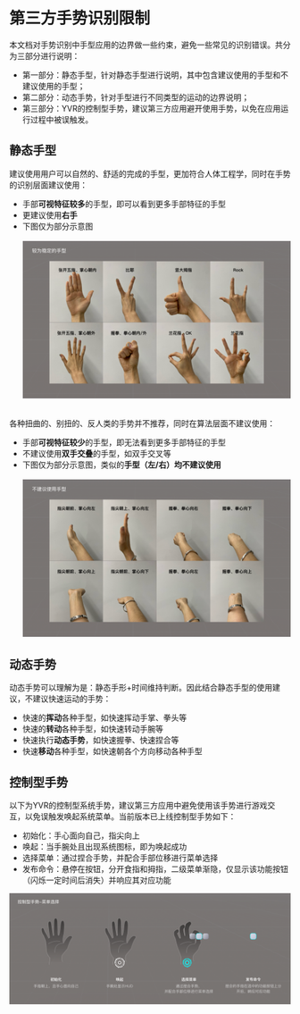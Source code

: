 # 第三方手势识别限制

本文档对手势识别中手型应用的边界做一些约束，避免一些常见的识别错误。共分为三部分进行说明：

- 第一部分：静态手型，针对静态手型进行说明，其中包含建议使用的手型和不建议使用的手型；
- 第二部分：动态手势，针对手型进行不同类型的运动的边界说明；
- 第三部分：YVR的控制型手势，建议第三方应用避开使用手势，以免在应用运行过程中被误触发。

## 静态手型

建议使用用户可以自然的、舒适的完成的手型，更加符合人体工程学，同时在手势的识别层面建议使用：

- 手部**可视特征较多**的手型，即可以看到更多手部特征的手型
- 更建议使用**右手**
- 下图仅为部分示意图
    <br /><br /> 
    ![StablePose](./HandTracking/StablePose.png)

<br />
各种扭曲的、别扭的、反人类的手势并不推荐，同时在算法层面不建议使用：

- 手部**可视特征较少**的手型，即无法看到更多手部特征的手型
- 不建议使用**双手交叠**的手型，如双手交叉等
- 下图仅为部分示意图，类似的**手型（左/右）均不建议使用**
    <br /><br />
    ![UnstablePose](./HandTracking/UnstablePose.png)

## 动态手势

动态手势可以理解为是：静态手形+时间维持判断。因此结合静态手型的使用建议，不建议快速运动的手势：

- 快速的**挥动**各种手型，如快速挥动手掌、拳头等
- 快速的**转动**各种手型，如快速转动手腕等
- 快速执行**动态手势**，如快速握拳、快速捏合等
- 快速**移动**各种手型，如快速朝各个方向移动各种手型

## 控制型手势

以下为YVR的控制型系统手势，建议第三方应用中避免使用该手势进行游戏交互，以免误触发唤起系统菜单。当前版本已上线控制型手势如下：

- 初始化：手心面向自己，指尖向上
- 唤起：当手腕处且出现系统图标，即为唤起成功
- 选择菜单：通过捏合手势，并配合手部位移进行菜单选择
- 发布命令：悬停在按钮，分开食指和拇指，二级菜单渐隐，仅显示该功能按钮（闪烁一定时间后消失）并响应其对应功能

![SystemGesture](./HandTracking/SystemGesture.png)